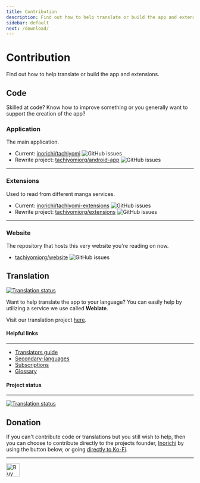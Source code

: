 ```yaml
---
title: Contribution
description: Find out how to help translate or build the app and extensions.
sidebar: default
next: /download/
---
```


# Contribution
Find out how to help translate or build the app and extensions.

## Code
Skilled at code? Know how to improve something or you generally want to support the creation of the app?

### Application
The main application.
- Current: [inorichi/tachiyomi](https://github.com/inorichi/tachiyomi) ![GitHub issues](https://img.shields.io/github/issues/inorichi/tachiyomi?style=social)
- Rewrite project: [tachiyomiorg/android-app](https://github.com/tachiyomiorg/android-app) ![GitHub issues](https://img.shields.io/github/issues/tachiyomiorg/android-app?style=social)
***
### Extensions
Used to read from different manga services.
- Current: [inorichi/tachiyomi-extensions](https://github.com/inorichi/tachiyomi-extensions) ![GitHub issues](https://img.shields.io/github/issues/inorichi/tachiyomi-extensions?style=social)
- Rewrite project: [tachiyomiorg/extensions](https://github.com/tachiyomiorg/extensions) ![GitHub issues](https://img.shields.io/github/issues/tachiyomiorg/extensions?style=social)
***
### Website
The repository that hosts this very website you're reading on now.
- [tachiyomiorg/website](https://github.com/tachiyomiorg/website) ![GitHub issues](https://img.shields.io/github/issues/tachiyomiorg/website?style=social)

## Translation
<a href="https://hosted.weblate.org/engage/tachiyomi/?utm_source=widget"><img src="https://hosted.weblate.org/widgets/tachiyomi/-/svg-badge.svg" alt="Translation status"/></a>

Want to help translate the app to your language? You can easily help by utilizing a service we use called **Weblate**.

Visit our translation project [here](https://hosted.weblate.org/projects/tachiyomi/strings/).

#### Helpful links
***
* [Translators guide](https://docs.weblate.org/en/latest/user/translating.html)
* [Secondary-languages](https://docs.weblate.org/en/latest/user/profile.html#secondary-languages)
* [Subscriptions](https://docs.weblate.org/en/latest/user/profile.html#subscriptions)
* [Glossary](https://docs.weblate.org/en/latest/user/translating.html#glossary)

#### Project status
***
<a href="https://hosted.weblate.org/engage/tachiyomi/?utm_source=widget">
	<img src="https://hosted.weblate.org/widgets/tachiyomi/-/horizontal-auto.svg" alt="Translation status" />
</a>

## Donation
If you can't contribute code or translations but you still wish to help, then you can choose to contribute directly to the projects founder, [Inorichi](https://github.com/inorichi/) by using the button below, or going [directly to Ko-Fi](https://ko-fi.com/inorichi).
***
<a href="https://ko-fi.com/inorichi" target="_blank" rel="noopener">
	<img height="36" style="border:0px;height:36px;" src="https://cdn.ko-fi.com/cdn/kofi1.png?v=2" border="0" alt="Buy Me a Coffee at ko-fi.com" />
</a>
